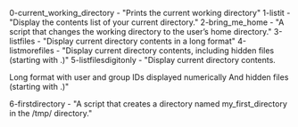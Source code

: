 0-current_working_directory - "Prints the current working directory"
1-listit - "Display the contents list of your current directory."
2-bring_me_home - "A script that changes the working directory to the user’s home directory."
3-listfiles - "Display current directory contents in a long format"
4-listmorefiles - "Display current directory contents, including hidden files (starting with .)"
5-listfilesdigitonly - "Display current directory contents.

Long format
with user and group IDs displayed numerically
And hidden files (starting with .)"

6-firstdirectory - "A script that creates a directory named my_first_directory in the /tmp/ directory."
